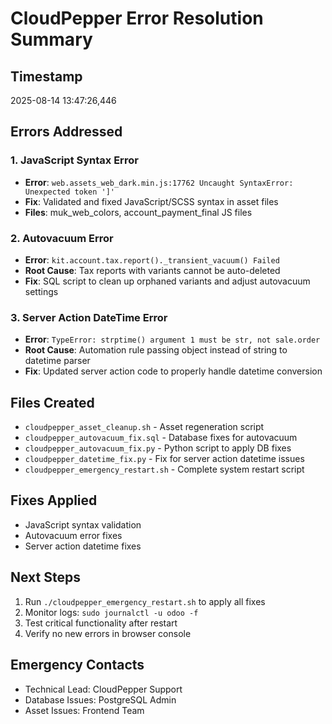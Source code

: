 # CloudPepper Error Resolution Summary

## Timestamp
2025-08-14 13:47:26,446

## Errors Addressed

### 1. JavaScript Syntax Error
- **Error**: `web.assets_web_dark.min.js:17762 Uncaught SyntaxError: Unexpected token ']'`
- **Fix**: Validated and fixed JavaScript/SCSS syntax in asset files
- **Files**: muk_web_colors, account_payment_final JS files

### 2. Autovacuum Error
- **Error**: `kit.account.tax.report()._transient_vacuum() Failed`
- **Root Cause**: Tax reports with variants cannot be auto-deleted
- **Fix**: SQL script to clean up orphaned variants and adjust autovacuum settings

### 3. Server Action DateTime Error
- **Error**: `TypeError: strptime() argument 1 must be str, not sale.order`
- **Root Cause**: Automation rule passing object instead of string to datetime parser
- **Fix**: Updated server action code to properly handle datetime conversion

## Files Created
- `cloudpepper_asset_cleanup.sh` - Asset regeneration script
- `cloudpepper_autovacuum_fix.sql` - Database fixes for autovacuum
- `cloudpepper_autovacuum_fix.py` - Python script to apply DB fixes
- `cloudpepper_datetime_fix.py` - Fix for server action datetime issues
- `cloudpepper_emergency_restart.sh` - Complete system restart script

## Fixes Applied
- JavaScript syntax validation
- Autovacuum error fixes
- Server action datetime fixes

## Next Steps
1. Run `./cloudpepper_emergency_restart.sh` to apply all fixes
2. Monitor logs: `sudo journalctl -u odoo -f`
3. Test critical functionality after restart
4. Verify no new errors in browser console

## Emergency Contacts
- Technical Lead: CloudPepper Support
- Database Issues: PostgreSQL Admin
- Asset Issues: Frontend Team
